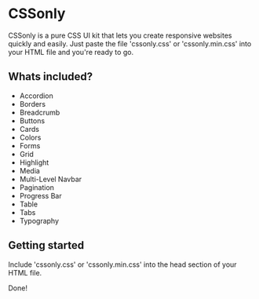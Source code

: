# CSSonly
CSSonly is a pure CSS UI kit that lets you create responsive websites quickly and easily. Just paste the file 'cssonly.css' or 'cssonly.min.css' into your HTML file and you're ready to go.

## Whats included?
- Accordion
- Borders
- Breadcrumb
- Buttons
- Cards
- Colors
- Forms
- Grid
- Highlight
- Media
- Multi-Level Navbar
- Pagination
- Progress Bar
- Table
- Tabs
- Typography

## Getting started
Include 'cssonly.css' or 'cssonly.min.css' into the head section of your HTML file.

Done!
